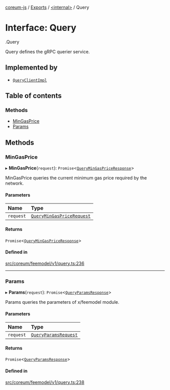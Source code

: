 [coreum-js](../README.md) / [Exports](../modules.md) / [<internal\>](../modules/internal_.md) / Query

# Interface: Query

[<internal>](../modules/internal_.md).Query

Query defines the gRPC querier service.

## Implemented by

- [`QueryClientImpl`](../classes/internal_.QueryClientImpl.md)

## Table of contents

### Methods

- [MinGasPrice](internal_.Query.md#mingasprice)
- [Params](internal_.Query.md#params)

## Methods

### MinGasPrice

▸ **MinGasPrice**(`request`): `Promise`<[`QueryMinGasPriceResponse`](../modules/internal_.md#querymingaspriceresponse)\>

MinGasPrice queries the current minimum gas price required by the network.

#### Parameters

| Name | Type |
| :------ | :------ |
| `request` | [`QueryMinGasPriceRequest`](../modules/internal_.md#querymingaspricerequest) |

#### Returns

`Promise`<[`QueryMinGasPriceResponse`](../modules/internal_.md#querymingaspriceresponse)\>

#### Defined in

[src/coreum/feemodel/v1/query.ts:236](https://github.com/CooperFoundation/coreum-js/blob/b574423/src/coreum/feemodel/v1/query.ts#L236)

___

### Params

▸ **Params**(`request`): `Promise`<[`QueryParamsResponse`](../modules/internal_.md#queryparamsresponse-2)\>

Params queries the parameters of x/feemodel module.

#### Parameters

| Name | Type |
| :------ | :------ |
| `request` | [`QueryParamsRequest`](../modules/internal_.md#queryparamsrequest) |

#### Returns

`Promise`<[`QueryParamsResponse`](../modules/internal_.md#queryparamsresponse-2)\>

#### Defined in

[src/coreum/feemodel/v1/query.ts:238](https://github.com/CooperFoundation/coreum-js/blob/b574423/src/coreum/feemodel/v1/query.ts#L238)
